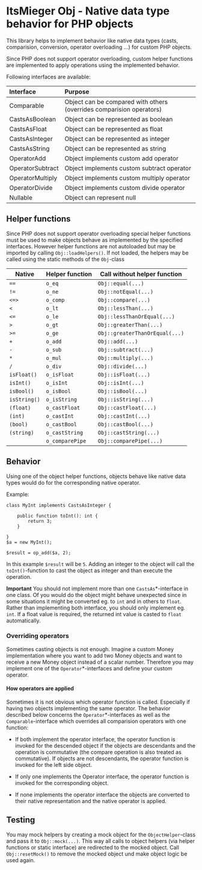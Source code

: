 # ItsMieger Obj - Native data type behavior for PHP objects
This library helps to implement behavior like native data types (casts, comparision, conversion, operator overloading ...) for custom
PHP objects.

Since PHP does not support operator overloading, custom helper functions are implemented to apply
operations using the implemented behavior.

Following interfaces are available:

| Interface			  	| Purpose |
| :------------------ 	| :----------------------------------------------------- |
| Comparable        	| Object can be compared with others (overrides comparision operators)  |
| CastsAsBoolean        | Object can be represented as boolean                   |
| CastsAsFloat	        | Object can be represented as float                     |
| CastsAsInteger        | Object can be represented as integer                   |
| CastsAsString         | Object can be represented as string                    |
| OperatorAdd           | Object implements custom add operator                  |
| OperatorSubtract      | Object implements custom subtract operator             |
| OperatorMultiply      | Object implements custom multiply operator             |
| OperatorDivide        | Object implements custom divide operator               |
| Nullable              | Object can represent null             				 |


## Helper functions
Since PHP does not support operator overloading special helper functions must be used to make
objects behave as implemented by the specified interfaces. However helper functions are not
autoloaded but may be imported by calling `Obj::loadHelpers()`. If not loaded, the helpers
may be called using the static methods of the `Obj`-class

| Native | Helper function | Call without helper function |
| ----------------| --------------- | ----------------------------- |
| `==`				| `o_eq`		| `Obj::equal(...)`			|
| `!=`				| `o_ne`		| `Obj::notEqual(...)`			|
| `<=>`				| `o_comp`		| `Obj::compare(...)`			|
| `<`				| `o_lt`		| `Obj::lessThan(...)`			|
| `<=`				| `o_le`		| `Obj::lessThanOrEqual(...)`			|
| `>`				| `o_gt`		| `Obj::greaterThan(...)`			|
| `>=`				| `o_ge`		| `Obj::greaterThanOrEqual(...)`			|
| `+`				| `o_add`		| `Obj::add(...)`			|
| `-`				| `o_sub`		| `Obj::subtract(...)`			|
| `*`				| `o_mul`		| `Obj::multiply(...)`			|
| `/`				| `o_div`		| `Obj::divide(...)`			|
| `isFloat()`  		| `o_isFloat`	| `Obj::isFloat(...)`			|
| `isInt()`  		| `o_isInt`		| `Obj::isInt(...)`			|
| `isBool()`  		| `o_isBool`		| `Obj::isBool(...)`			|
| `isString()`  	| `o_isString`		| `Obj::isString(...)`			|
| `(float)`    		| `o_castFloat`		| `Obj::castFloat(...)`			|
| `(int)`    		| `o_castInt`		| `Obj::castInt(...)`			|
| `(bool)`    		| `o_castBool`		| `Obj::castBool(...)`			|
| `(string)`   		| `o_castString`	| `Obj::castString(...)`			|
|    		| `o_comparePipe`	| `Obj::comparePipe(...)`			|

## Behavior
Using one of the object helper functions, objects behave like native data types would do for the
corresponding native operator.

Example:

	class MyInt implements CastsAsInteger {
	 	
	 	public function toInt(): int {
	 		return 3;
	 	}
	 	
	}
	$a = new MyInt();
	
	$result = op_add($a, 2);

In this example `$result` will be `5`. Adding an integer to the object will call the `toInt()`-function
to cast the object as integer and than execute the operation.

**Important** You should not implement more than one `CastsAs`*-interface in one class. Of you would
do the object might behave unexpected since in some situations it might be converted eg. to `int` and in
others to `float`. Rather than implementing both interface, you should only implement eg. `int`. If a float
value is required, the returned int value is casted to `float` automatically.

### Overriding operators
Sometimes casting objects is not enough. Imagine a custom Money implementation where you want to add
two Money objects and want to receive a new Money object instead of a scalar number. Therefore
you may implement one of the `Operator`*-interfaces and define your custom operator.

#### How operators are applied
Sometimes it is not obvious which operator function is called. Especially if having two objects implementing the
same operator. The behavior described below concerns the `Operator`*-interfaces as well as the `Comparable`-interface
which overrides all comparision operators with one function:

* If both implement the operator interface, the operator function is invoked for the descended object if the objects are descendants
and the operation is commutative (the compare operation is also treated as commutative).
If objects are not descendants, the operator function is invoked for the left side object.

* If only one implements the Operator interface, the operator function is invoked for the corresponding object.

* If none implements the operator interface the objects are converted to their native representation
and the native operator is applied.

## Testing
You may mock helpers by creating a mock object for the `ObjectHelper`-class and pass it to
`Obj::mock(...)`. This way all calls to object helpers (via helper functions or static interface)
are redirected to the mocked object. Call `Obj::resetMock()` to remove the mocked object und make
object logic be used again.